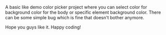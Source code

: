 A basic like demo color picker project where you can select color for background color for the body or specific element background color. There can be some simple bug which is fine that doesn't bother anymore.

Hope you guys like it. Happy coding!